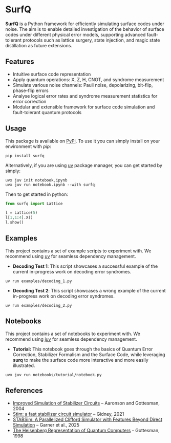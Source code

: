 # SurfQ

**SurfQ** is a Python framework for efficiently simulating surface codes under noise. The aim is to enable detailed investigation of the behavior of surface codes under different physical error models, supporting advanced fault-tolerant protocols such as lattice surgery, state injection, and magic state distillation as future extensions.

## Features

- Intuitive surface code representation
- Apply quantum operations: X, Z, H, CNOT, and syndrome measurement
- Simulate various noise channels: Pauli noise, depolarizing, bit-flip, phase-flip errors
- Analyse logical error rates and syndrome measurement statistics for error correction
- Modular and extensible framework for surface code simulation and fault-tolerant quantum protocols

## Usage

This package is available on [PyPi](https://pypi.org/project/surfq/). To use it you can simply install on your environment with *pip*:

```shell
pip install surfq
```


Alternatively, if you are using [uv](https://docs.astral.sh/uv/) package manager, you can get started by simply:

```shell
uvx juv init notebook.ipynb
uvx juv run notebook.ipynb --with surfq
```

Then to get started in python:

```python
from surfq import Lattice

l = Lattice(5)
l[1,1:4].X()
l.show()
```

## Examples

This project contains a set of example scripts to experiment with. We recommend using [uv](https://github.com/manzt/juv) for seamless dependency management.

- **Decoding Test 1**: This script showcases a successful example of the current in-progress work on decoding error syndromes.

```shell
uv run examples/decoding_1.py
```

- **Decoding Test 2**: This script showcases a wrong example of the current in-progress work on decoding error syndromes.

```shell
uv run examples/decoding_2.py
```

## Notebooks

This project contains a set of notebooks to experiment with. We recommend using [juv](https://github.com/manzt/juv) for seamless dependency management.

- **Tutorial:** This notebook goes through the basics of Quantum Error Correction, Stabilizer Formalism and the Surface Code, while leveraging **surq** to make the surface code more interactive and more easily illustrated.

```shell
uvx juv run notebooks/tutorial/notebook.py
```

## References

- [Improved Simulation of Stabilizer Circuits](https://arxiv.org/pdf/quant-ph/0406196v5) – Aaronson and Gottesman, 2004
- [Stim: a fast stabilizer circuit simulator](https://arxiv.org/abs/2103.02202) – Gidney, 2021
- [STABSim: A Parallelized Clifford Simulator with Features Beyond Direct Simulation](https://arxiv.org/abs/2507.03092) – Garner et al., 2025
- [The Heisenberg Representation of Quantum Computers](https://arxiv.org/abs/quant-ph/9807006) - Gottesman, 1998
